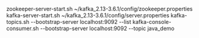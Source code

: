 zookeeper-server-start.sh ~/kafka_2.13-3.6.1/config/zookeeper.properties 
kafka-server-start.sh ~/kafka_2.13-3.6.1/config/server.properties 
kafka-topics.sh --bootstrap-server localhost:9092 --list
kafka-console-consumer.sh --bootstrap-server localhost:9092 --topic java_demo 